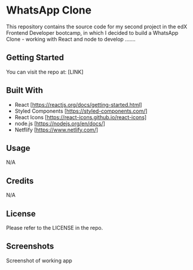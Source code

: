 # WhatsApp Clone

This repository contains the source code for my second project in the edX Frontend Developer bootcamp, in which I decided to build a WhatsApp Clone - working with React and node to develop .......

## Getting Started

You can visit the repo at:
[LINK]

## Built With

- React [https://reactjs.org/docs/getting-started.html]
- Styled Components [https://styled-components.com/]
- React Icons [https://react-icons.github.io/react-icons]
- node.js [https://nodejs.org/en/docs/]
- Netflify [https://www.netlify.com/]

## Usage

N/A

## Credits

N/A

## License

Please refer to the LICENSE in the repo.

## Screenshots

Screenshot of working app
